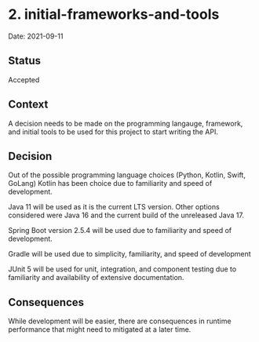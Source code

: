 # 2. initial-frameworks-and-tools

Date: 2021-09-11

## Status

Accepted

## Context

A decision needs to be made on the programming langauge, framework, and initial tools to be used for this project to start writing the API.  

## Decision

Out of the possible programming language choices (Python, Kotlin, Swift, GoLang) Kotlin has been choice due to familiarity and speed of development.

Java 11 will be used as it is the current LTS version. Other options considered were Java 16 and the current build of the unreleased Java 17.

Spring Boot version 2.5.4 will be used due to familiarity and speed of development.

Gradle will be used due to simplicity, familiarity, and speed of development

JUnit 5 will be used for unit, integration, and component testing due to familiarity and availability of extensive documentation.

## Consequences

While development will be easier, there are consequences in runtime performance that might need to mitigated at a later time.